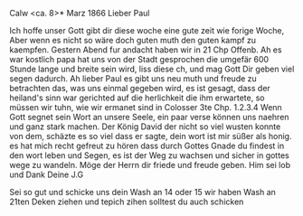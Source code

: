  Calw <ca. 8>* Marz 1866
Lieber Paul

Ich hoffe unser Gott gibt dir diese woche eine gute zeit wie forige Woche, Aber wenn es nicht so wäre doch guten muth den guten kampf zu kaempfen. Gestern Abend fur andacht haben wir in 21 Chp Offenb. Ah es war kostlich papa hat uns von der Stadt gesprochen die umgefär 600 Stunde lange und breite sein wird, liss diese ch, und mag Gott Dir geben viel segen dadurch. Ah lieber Paul es gibt uns neu muth und freude zu betrachten das, was uns einmal gegeben wird, es ist gesagt, dass der heiland's sinn war gerichted auf die herlichkeit die ihm erwartete, so müssen wir tuhn, wie wir ermanet sind in Colosser 3te Chp. 1.2.3.4 Wenn Gott segnet sein Wort an unsere Seele, ein paar verse können uns naehren und ganz stark machen. Der König David der nicht so viel wusten konnte von dem, schäzte es so viel dass er sagte, dein wort ist mir süßer als honig. es hat mich recht gefreut zu hören dass durch Gottes Gnade du findest in den wort leben und Segen, es ist der Weg zu wachsen und sicher in gottes wege zu wandeln. Möge der Herrn dir friede und freude geben. Him sei lob und Dank
 Deine J.G

Sei so gut und schicke uns dein Wash an 14 oder 15 wir haben Wash an 21ten Deken ziehen und tepich zihen solltest du auch schicken
